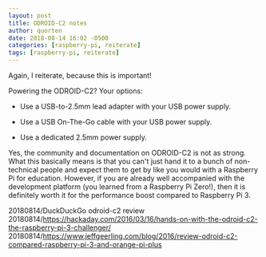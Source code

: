 ```yaml
---
layout: post
title: ODROID-C2 notes
author: quorten
date: 2018-08-14 16:02 -0500
categories: [raspberry-pi, reiterate]
tags: [raspberry-pi, reiterate]
---
```


Again, I reiterate, because this is important!

Powering the ODROID-C2?  Your options:

* Use a USB-to-2.5mm lead adapter with your USB power supply.

* Use a USB On-The-Go cable with your USB power supply.

* Use a dedicated 2.5mm power supply.

Yes, the community and documentation on ODROID-C2 is not as strong.
What this basically means is that you can't just hand it to a bunch of
non-technical people and expect them to get by like you would with a
Raspberry Pi for education.  However, if you are already well
accompanied with the development platform (you learned from a
Raspberry Pi Zero!), then it is definitely worth it for the
performance boost compared to Raspberry Pi 3.

20180814/DuckDuckGo odroid-c2 review  
20180814/https://hackaday.com/2016/03/16/hands-on-with-the-odroid-c2-the-raspberry-pi-3-challenger/  
20180814/https://www.jeffgeerling.com/blog/2016/review-odroid-c2-compared-raspberry-pi-3-and-orange-pi-plus
